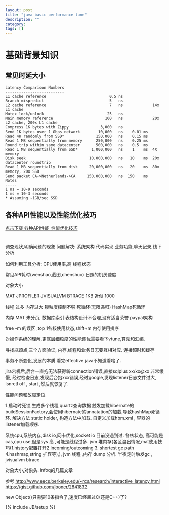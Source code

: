 ```yaml
---
layout: post
title: "java basic performance tune"
description: ""
category: 
tags: []
---
```

# 基础背景知识
## 常见时延大小

````
Latency Comparison Numbers
--------------------------
L1 cache reference                            0.5 ns
Branch mispredict                             5   ns
L2 cache reference                            7   ns             14x L1 cache
Mutex lock/unlock                            25   ns
Main memory reference                       100   ns             20x L2 cache, 200x L1 cache
Compress 1K bytes with Zippy              3,000   ns
Send 1K bytes over 1 Gbps network        10,000   ns    0.01 ms
Read 4K randomly from SSD*              150,000   ns    0.15 ms
Read 1 MB sequentially from memory      250,000   ns    0.25 ms
Round trip within same datacenter       500,000   ns    0.5  ms
Read 1 MB sequentially from SSD*      1,000,000   ns    1    ms  4X memory
Disk seek                            10,000,000   ns   10    ms  20x datacenter roundtrip
Read 1 MB sequentially from disk     20,000,000   ns   20    ms  80x memory, 20X SSD
Send packet CA->Netherlands->CA     150,000,000   ns  150    ms
Notes
-----
1 ns = 10-9 seconds
1 ms = 10-3 seconds
* Assuming ~1GB/sec SSD	

````

## 各种API性能以及性能优化技巧

[点击下载 各种API性能_性能优化技巧](http://vdisk.weibo.com/s/rPtPB/1361865333/ ) 

# 



调查现状,明确问题的现象
问题解决:
系统架构
代码实现
业务功能,聊天记录,线下分析


如何利用工具分析:
CPU使用率,高 线程状态 

常见API耗时(wenshao,截图,chenshuo)
日照的机房速度

对象大小 

MAT 
JPROFILER
JVISUALVM 
BTRACE
1KB 近似 1000



线程
 	过多
 	内存过大
 	锁粒度控制不够
 	死循环(无限递归)
 	HashMap死循环
 	
内存 MAT 未分页,
数据库索引 
表结构设计不合理,没有适当荣誉
paypal架构  

free -m 的误区 ,top 1各核使用状态,shift+m 内存使用排序

对操作系统的理解,更底层细粒度的性能调优需要看下vtune,算法和汇编.

寻找瓶颈点,三个方面验证, 内存,线程和业务日志要互相对应. 
连接超时和缓存

事务不断变化,发展的本质.看完effective java不知道看啥了.

jira宕机后,后台一直抱无法获得新connection错误,直接sqlplus xx/xx@xx 非常缓慢, 经过检查日志,发现后台抱xxx错误,经过google,发现listener日志文件过大, lsnrctl off , start ,然后就恢复了.

性能问题和故障定位

1.启动时死锁,生成多个线程,quartz查询数据   触发加载hibernate的buildSessionFactory,会使用hibernate的annatation的加载,导致hashMap死循环. 解决方法 static holder, 构造方法中加载, 自定义加载hbm.xml , 容器的listener加载顺序.

系统cpu,系统内存,disk io,网卡优化,socket io 目前没遇到过. 各核状态, 高可能是cas,cpu use,但是sys 高 ,可能是线程过多.  jvm 堆内存(各区溢出情况,mat使用技巧(1.history配置打开2.incoming/outcoming 3. shortest gc path 4.hashmap,string 扩容等),), jvm 线程 ,内存 dump 分析.  半夜定时触发gc , jvisualvm btrace

对象大小,对象头. infoq的几篇文章

参考
http://www.eecs.berkeley.edu/~rcs/research/interactive_latency.html
https://gist.github.com/jboner/2841832

new Object()只需要10条指令了,速度已经超过C(还是C++)了?

{% include JB/setup %}
